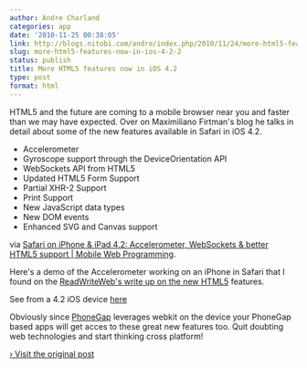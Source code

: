 ```yaml
---
author: Andre Charland
categories: app
date: '2010-11-25 00:38:05'
link: http://blogs.nitobi.com/andre/index.php/2010/11/24/more-html5-features-now-in-ios-4-2/
slug: more-html5-features-now-in-ios-4-2-2
status: publish
title: More HTML5 features now in iOS 4.2
type: post
format: html
---
```


HTML5 and the future are coming to a mobile browser near you and faster than we may have expected. Over on Maximiliano Firtman's blog he talks in detail about some of the new features available in Safari in iOS 4.2\.

* Accelerometer
* Gyroscope support through the DeviceOrientation API
* WebSockets API from HTML5
* Updated HTML5 Form Support
* Partial XHR-2 Support
* Print Support
* New JavaScript data types
* New DOM events
* Enhanced SVG and Canvas support

via [Safari on iPhone & iPad 4.2: Accelerometer, WebSockets & better HTML5 support | Mobile Web Programming](http://www.mobilexweb.com/blog/safari-ios-accelerometer-websockets-html5).

Here's a demo of the Accelerometer working on an iPhone in Safari that I found on the [ReadWriteWeb's write up on the new HTML5](http://www.readwriteweb.com/mobile/2010/11/what-web-developers-should-kno.php) features.

See from a 4.2 iOS device [here](http://www.mobilexweb.com/samples/ball.html)

Obviously since [PhoneGap](http://phonegap.com) leverages webkit on the device your PhoneGap based apps will get acces to these great new features too. Quit doubting web technologies and start thinking cross platform!

[› Visit the original post](http://blogs.nitobi.com/andre/index.php/2010/11/24/more-html5-features-now-in-ios-4-2/)
